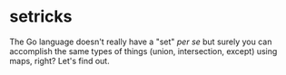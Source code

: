 # setricks
The Go language doesn't really have a "set" _per se_ but surely you can accomplish the same types of things (union, intersection, except) using maps, right? Let's find out.

